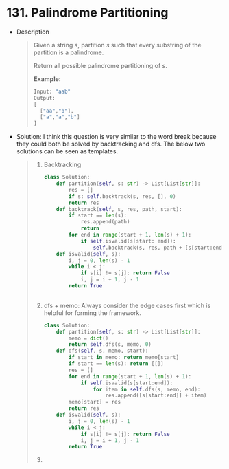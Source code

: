 # 131. Palindrome Partitioning

- Description

  > Given a string *s*, partition *s* such that every substring of the partition is a palindrome.
  >
  > Return all possible palindrome partitioning of *s*.
  >
  > **Example:**
  >
  > ```python
  > Input: "aab"
  > Output:
  > [
  >   ["aa","b"],
  >   ["a","a","b"]
  > ]
  > ```

- Solution: I think this question is very similar to the word break because they could both be solved by backtracking and dfs. The below two solutions can be seen as templates.

  > 1. Backtracking
  >
  >    ```python
  >    class Solution:
  >        def partition(self, s: str) -> List[List[str]]:
  >            res = []
  >            if s: self.backtrack(s, res, [], 0)
  >            return res
  >        def backtrack(self, s, res, path, start):
  >            if start == len(s): 
  >                res.append(path)
  >                return
  >            for end in range(start + 1, len(s) + 1):
  >                if self.isvalid(s[start: end]):
  >                    self.backtrack(s, res, path + [s[start:end]], end)
  >        def isvalid(self, s):
  >            i, j = 0, len(s) - 1
  >            while i < j:
  >                if s[i] != s[j]: return False
  >                i, j = i + 1, j - 1
  >            return True
  >            
  >    ```
  >
  > 2. dfs + memo: Always consider the edge cases first which is helpful for forming the framework. 
  >
  >    ```python
  >    class Solution:
  >        def partition(self, s: str) -> List[List[str]]:
  >            memo = dict()
  >            return self.dfs(s, memo, 0)
  >        def dfs(self, s, memo, start):
  >            if start in memo: return memo[start]
  >            if start == len(s): return [[]]
  >            res = []
  >            for end in range(start + 1, len(s) + 1):
  >                if self.isvalid(s[start:end]):
  >                    for item in self.dfs(s, memo, end):
  >                        res.append([s[start:end]] + item)
  >            memo[start] = res
  >            return res
  >        def isvalid(self, s):
  >            i, j = 0, len(s) - 1
  >            while i < j:
  >                if s[i] != s[j]: return False
  >                i, j = i + 1, j - 1
  >            return True
  >    ```
  >
  > 3. 